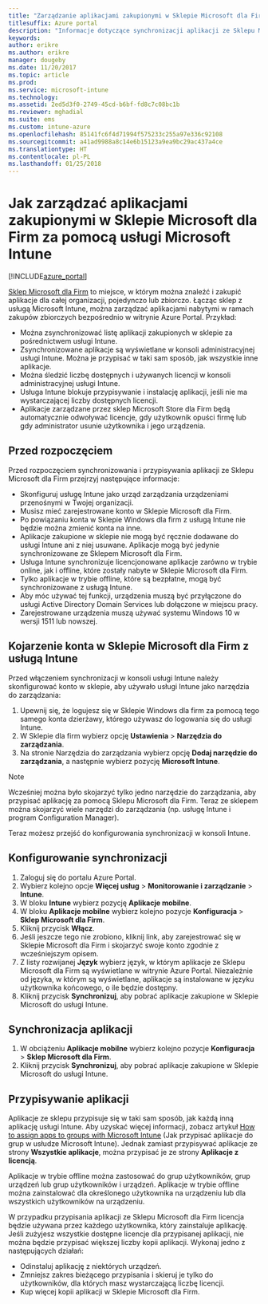 ```yaml
---
title: "Zarządzanie aplikacjami zakupionymi w Sklepie Microsoft dla Firm"
titlesuffix: Azure portal
description: "Informacje dotyczące synchronizacji aplikacji ze Sklepu Microsoft dla Firm w usłudze Intune, a następnie ich przypisywania i śledzenia."
keywords: 
author: erikre
ms.author: erikre
manager: dougeby
ms.date: 11/20/2017
ms.topic: article
ms.prod: 
ms.service: microsoft-intune
ms.technology: 
ms.assetid: 2ed5d3f0-2749-45cd-b6bf-fd8c7c08bc1b
ms.reviewer: mghadial
ms.suite: ems
ms.custom: intune-azure
ms.openlocfilehash: 85141fc6f4d71994f575233c255a97e336c92108
ms.sourcegitcommit: a41ad9988a8c14e6b15123a9ea9bc29ac437a4ce
ms.translationtype: HT
ms.contentlocale: pl-PL
ms.lasthandoff: 01/25/2018
---
```

# <a name="how-to-manage-apps-you-purchased-from-the-microsoft-store-for-business-with-microsoft-intune"></a>Jak zarządzać aplikacjami zakupionymi w Sklepie Microsoft dla Firm za pomocą usługi Microsoft Intune

[!INCLUDE[azure_portal](./includes/azure_portal.md)]


[Sklep Microsoft dla Firm](https://www.microsoft.com/business-store) to miejsce, w którym można znaleźć i zakupić aplikacje dla całej organizacji, pojedynczo lub zbiorczo. Łącząc sklep z usługą Microsoft Intune, można zarządzać aplikacjami nabytymi w ramach zakupów zbiorczych bezpośrednio w witrynie Azure Portal. Przykład:
* Można zsynchronizować listę aplikacji zakupionych w sklepie za pośrednictwem usługi Intune.
* Zsynchronizowane aplikacje są wyświetlane w konsoli administracyjnej usługi Intune. Można je przypisać w taki sam sposób, jak wszystkie inne aplikacje.
* Można śledzić liczbę dostępnych i używanych licencji w konsoli administracyjnej usługi Intune.
* Usługa Intune blokuje przypisywanie i instalację aplikacji, jeśli nie ma wystarczającej liczby dostępnych licencji.
* Aplikacje zarządzane przez sklep Microsoft Store dla Firm będą automatycznie odwoływać licencje, gdy użytkownik opuści firmę lub gdy administrator usunie użytkownika i jego urządzenia.

## <a name="before-you-start"></a>Przed rozpoczęciem

Przed rozpoczęciem synchronizowania i przypisywania aplikacji ze Sklepu Microsoft dla Firm przejrzyj następujące informacje:

- Skonfiguruj usługę Intune jako urząd zarządzania urządzeniami przenośnymi w Twojej organizacji.
- Musisz mieć zarejestrowane konto w Sklepie Microsoft dla Firm.
- Po powiązaniu konta w Sklepie Windows dla firm z usługą Intune nie będzie można zmienić konta na inne.
- Aplikacje zakupione w sklepie nie mogą być ręcznie dodawane do usługi Intune ani z niej usuwane. Aplikacje mogą być jedynie synchronizowane ze Sklepem Microsoft dla Firm.
- Usługa Intune synchronizuje licencjonowane aplikacje zarówno w trybie online, jak i offline, które zostały nabyte w Sklepie Microsoft dla Firm.
- Tylko aplikacje w trybie offline, które są bezpłatne, mogą być synchronizowane z usługą Intune.
- Aby móc używać tej funkcji, urządzenia muszą być przyłączone do usługi Active Directory Domain Services lub dołączone w miejscu pracy.
- Zarejestrowane urządzenia muszą używać systemu Windows 10 w wersji 1511 lub nowszej.

## <a name="associate-your-microsoft-store-for-business-account-with-intune"></a>Kojarzenie konta w Sklepie Microsoft dla Firm z usługą Intune
Przed włączeniem synchronizacji w konsoli usługi Intune należy skonfigurować konto w sklepie, aby używało usługi Intune jako narzędzia do zarządzania:
1. Upewnij się, że logujesz się w Sklepie Windows dla firm za pomocą tego samego konta dzierżawy, którego używasz do logowania się do usługi Intune.
2. W Sklepie dla firm wybierz opcję **Ustawienia** > **Narzędzia do zarządzania**.
3. Na stronie Narzędzia do zarządzania wybierz opcję **Dodaj narzędzie do zarządzania**, a następnie wybierz pozycję **Microsoft Intune**.

> [!NOTE]
> Wcześniej można było skojarzyć tylko jedno narzędzie do zarządzania, aby przypisać aplikację za pomocą Sklepu Microsoft dla Firm. Teraz ze sklepem można skojarzyć wiele narzędzi do zarządzania (np. usługę Intune i program Configuration Manager).

Teraz możesz przejść do konfigurowania synchronizacji w konsoli Intune.

## <a name="configure-synchronization"></a>Konfigurowanie synchronizacji

1. Zaloguj się do portalu Azure Portal.
2. Wybierz kolejno opcje **Więcej usług** > **Monitorowanie i zarządzanie** > **Intune**.
3. W bloku **Intune** wybierz pozycję **Aplikacje mobilne**.
1. W bloku **Aplikacje mobilne** wybierz kolejno pozycje **Konfiguracja** > **Sklep Microsoft dla Firm**.
2. Kliknij przycisk **Włącz**.
3. Jeśli jeszcze tego nie zrobiono, kliknij link, aby zarejestrować się w Sklepie Microsoft dla Firm i skojarzyć swoje konto zgodnie z wcześniejszym opisem.
5. Z listy rozwijanej **Język** wybierz język, w którym aplikacje ze Sklepu Microsoft dla Firm są wyświetlane w witrynie Azure Portal. Niezależnie od języka, w którym są wyświetlane, aplikacje są instalowane w języku użytkownika końcowego, o ile będzie dostępny.
6. Kliknij przycisk **Synchronizuj**, aby pobrać aplikacje zakupione w Sklepie Microsoft do usługi Intune.

## <a name="synchronize-apps"></a>Synchronizacja aplikacji

1. W obciążeniu **Aplikacje mobilne** wybierz kolejno pozycje **Konfiguracja** > **Sklep Microsoft dla Firm**.
2. Kliknij przycisk **Synchronizuj**, aby pobrać aplikacje zakupione w Sklepie Microsoft do usługi Intune.

## <a name="assign-apps"></a>Przypisywanie aplikacji

Aplikacje ze sklepu przypisuje się w taki sam sposób, jak każdą inną aplikację usługi Intune. Aby uzyskać więcej informacji, zobacz artykuł [How to assign apps to groups with Microsoft Intune](apps-deploy.md) (Jak przypisać aplikacje do grup w usłudze Microsoft Intune). Jednak zamiast przypisywać aplikacje ze strony **Wszystkie aplikacje**, można przypisać je ze strony **Aplikacje z licencją**.

Aplikacje w trybie offline można zastosować do grup użytkowników, grup urządzeń lub grup użytkowników i urządzeń.
Aplikacje w trybie offline można zainstalować dla określonego użytkownika na urządzeniu lub dla wszystkich użytkowników na urządzeniu. 


W przypadku przypisania aplikacji ze Sklepu Microsoft dla Firm licencja będzie używana przez każdego użytkownika, który zainstaluje aplikację. Jeśli zużyjesz wszystkie dostępne licencje dla przypisanej aplikacji, nie można będzie przypisać większej liczby kopii aplikacji. Wykonaj jedno z następujących działań:
* Odinstaluj aplikację z niektórych urządzeń.
* Zmniejsz zakres bieżącego przypisania i skieruj je tylko do użytkowników, dla których masz wystarczającą liczbę licencji.
* Kup więcej kopii aplikacji w Sklepie Microsoft dla Firm.


